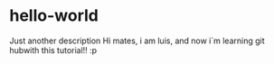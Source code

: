 # hello-world
Just another description
Hi mates, i am luis, and now i´m learning git hubwith this tutorial!!
:p
